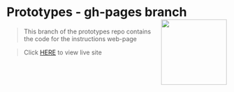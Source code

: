 # Prototypes - gh-pages branch <img align="right" src="https://github.com/Learning-Fuze/prototypes_C7/blob/assets/assets/images/logos/LF_LOGO.png?raw=true" width="150">

> This branch of the prototypes repo contains the code for the instructions web-page

> Click <a href="http://learning-fuze.github.io/prototypes_C7/" target="_blank">HERE</a> to view live site